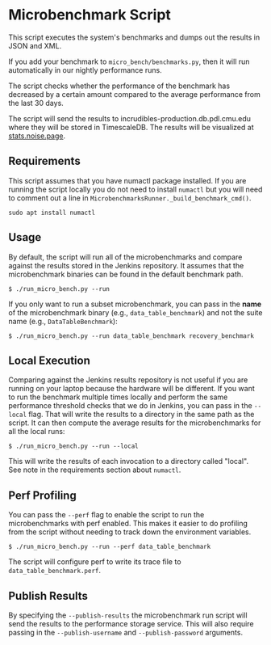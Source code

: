 # Microbenchmark Script

This script executes the system's benchmarks and dumps out the results in JSON and XML.

If you add your benchmark to `micro_bench/benchmarks.py`, then it will run automatically in our 
nightly performance runs.

The script checks whether the performance of the benchmark has decreased by a certain amount 
compared to the average performance from the last 30 days.

The script will send the results to incrudibles-production.db.pdl.cmu.edu where they will be stored
in TimescaleDB. The results will be visualized at [stats.noise.page](https://stats.noise.page).

## Requirements

This script assumes that you have numactl package installed. If you are running the script locally you do not need to
 install `numactl` but you will need to comment out a line in `MicrobenchmarksRunner._build_benchmark_cmd()`. 

```
sudo apt install numactl
```


## Usage

By default, the script will run all of the microbenchmarks and compare against the results stored 
in the Jenkins repository. It assumes that the microbenchmark binaries can be found in the default 
benchmark path.

```
$ ./run_micro_bench.py --run
```

If you only want to run a subset microbenchmark, you can pass in the **name** of the microbenchmark 
binary (e.g., `data_table_benchmark`) and not the suite name (e.g., `DataTableBenchmark`):

```
$ ./run_micro_bench.py --run data_table_benchmark recovery_benchmark
```

## Local Execution

Comparing against the Jenkins results repository is not useful if you are running on your laptop 
because the hardware will be different. If you want to run the benchmark multiple times locally and 
perform the same performance threshold checks that we do in Jenkins, you can pass in the `--local` 
flag. That will write the results to a directory in the same path as the script. It can then 
compute the average results for the microbenchmarks for all the local runs:

```
$ ./run_micro_bench.py --run --local
```

This will write the results of each invocation to a directory called "local". See note in the requirements section about `numactl`.

## Perf Profiling

You can pass the `--perf` flag to enable the script to run the microbenchmarks with perf enabled. 
This makes it easier to do profiling from the script without needing to track down the environment 
variables.

```
$ ./run_micro_bench.py --run --perf data_table_benchmark
```

The script will configure perf to write its trace file to `data_table_benchmark.perf`.

## Publish Results

By specifying the `--publish-results` the microbenchmark run script will send the results to the performance storage
service. This will also require passing in the `--publish-username` and `--publish-password` arguments. 
